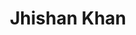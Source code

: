 ---
layout: post
title: Jhishan Khan
school: NYU
major: Major?
image: http://placekitten.com/300/300
position: DemoDays
positionURL: http://www.techatnyu.org/position
twitter: 
email: t@NYU email?
graduate: 2016
weight: 3
---